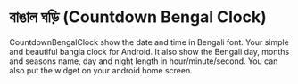 # বাঙাল ঘড়ি (Countdown Bengal Clock)
CountdownBengalClock show the date and time in Bengali font. Your simple and beautiful bangla clock for Android. It also show the Bengali day, months and seasons name, day and night length in hour/minute/second. You can also put the widget on your android home screen.
